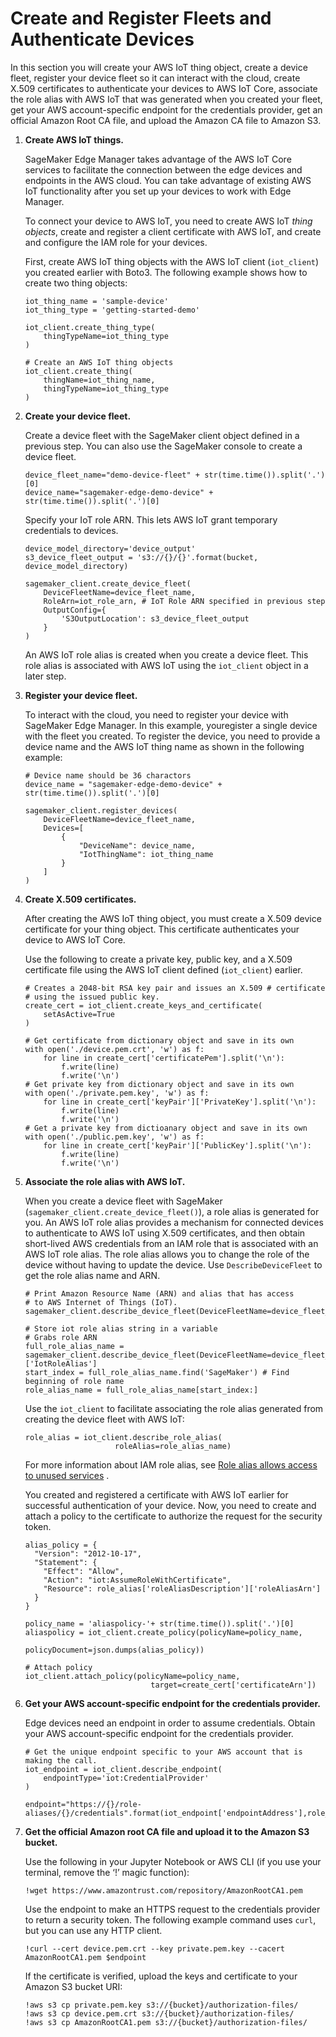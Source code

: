# Create and Register Fleets and Authenticate Devices<a name="edge-getting-started-step3"></a>

In this section you will create your AWS IoT thing object, create a device fleet, register your device fleet so it can interact with the cloud, create X\.509 certificates to authenticate your devices to AWS IoT Core, associate the role alias with AWS IoT that was generated when you created your fleet, get your AWS account\-specific endpoint for the credentials provider, get an official Amazon Root CA file, and upload the Amazon CA file to Amazon S3\.

1. **Create AWS IoT things\.**

   SageMaker Edge Manager takes advantage of the AWS IoT Core services to facilitate the connection between the edge devices and endpoints in the AWS cloud\. You can take advantage of existing AWS IoT functionality after you set up your devices to work with Edge Manager\.

   To connect your device to AWS IoT, you need to create AWS IoT *thing objects*, create and register a client certificate with AWS IoT, and create and configure the IAM role for your devices\.

   First, create AWS IoT thing objects with the AWS IoT client \(`iot_client`\) you created earlier with Boto3\. The following example shows how to create two thing objects:

   ```
   iot_thing_name = 'sample-device'
   iot_thing_type = 'getting-started-demo'
   
   iot_client.create_thing_type(
       thingTypeName=iot_thing_type
   )
   
   # Create an AWS IoT thing objects
   iot_client.create_thing(
       thingName=iot_thing_name,
       thingTypeName=iot_thing_type
   )
   ```

1. **Create your device fleet\.**

   Create a device fleet with the SageMaker client object defined in a previous step\. You can also use the SageMaker console to create a device fleet\.

   ```
   device_fleet_name="demo-device-fleet" + str(time.time()).split('.')[0]
   device_name="sagemaker-edge-demo-device" + str(time.time()).split('.')[0]
   ```

   Specify your IoT role ARN\. This lets AWS IoT grant temporary credentials to devices\.

   ```
   device_model_directory='device_output'
   s3_device_fleet_output = 's3://{}/{}'.format(bucket, device_model_directory)
   
   sagemaker_client.create_device_fleet(
       DeviceFleetName=device_fleet_name,
       RoleArn=iot_role_arn, # IoT Role ARN specified in previous step
       OutputConfig={
           'S3OutputLocation': s3_device_fleet_output
       }
   )
   ```

   An AWS IoT role alias is created when you create a device fleet\. This role alias is associated with AWS IoT using the `iot_client` object in a later step\.

1. **Register your device fleet\.**

   To interact with the cloud, you need to register your device with SageMaker Edge Manager\. In this example, youregister a single device with the fleet you created\. To register the device, you need to provide a device name and the AWS IoT thing name as shown in the following example:

   ```
   # Device name should be 36 charactors
   device_name = "sagemaker-edge-demo-device" + str(time.time()).split('.')[0]
   
   sagemaker_client.register_devices(
       DeviceFleetName=device_fleet_name,
       Devices=[
           {
               "DeviceName": device_name,
               "IotThingName": iot_thing_name
           }
       ]
   )
   ```

1. **Create X\.509 certificates\.**

   After creating the AWS IoT thing object, you must create a X\.509 device certificate for your thing object\. This certificate authenticates your device to AWS IoT Core\.

   Use the following to create a private key, public key, and a X\.509 certificate file using the AWS IoT client defined \(`iot_client`\) earlier\.

   ```
   # Creates a 2048-bit RSA key pair and issues an X.509 # certificate 
   # using the issued public key.
   create_cert = iot_client.create_keys_and_certificate(
       setAsActive=True 
   )
   
   # Get certificate from dictionary object and save in its own
   with open('./device.pem.crt', 'w') as f:
       for line in create_cert['certificatePem'].split('\n'):
           f.write(line)
           f.write('\n')
   # Get private key from dictionary object and save in its own 
   with open('./private.pem.key', 'w') as f:
       for line in create_cert['keyPair']['PrivateKey'].split('\n'):
           f.write(line)
           f.write('\n')
   # Get a private key from dictioanary object and save in its own 
   with open('./public.pem.key', 'w') as f:
       for line in create_cert['keyPair']['PublicKey'].split('\n'):
           f.write(line)
           f.write('\n')
   ```

1. **Associate the role alias with AWS IoT\.**

   When you create a device fleet with SageMaker \(`sagemaker_client.create_device_fleet()`\), a role alias is generated for you\. An AWS IoT role alias provides a mechanism for connected devices to authenticate to AWS IoT using X\.509 certificates, and then obtain short\-lived AWS credentials from an IAM role that is associated with an AWS IoT role alias\. The role alias allows you to change the role of the device without having to update the device\. Use `DescribeDeviceFleet` to get the role alias name and ARN\.

   ```
   # Print Amazon Resource Name (ARN) and alias that has access 
   # to AWS Internet of Things (IoT).
   sagemaker_client.describe_device_fleet(DeviceFleetName=device_fleet_name)
   
   # Store iot role alias string in a variable
   # Grabs role ARN
   full_role_alias_name = sagemaker_client.describe_device_fleet(DeviceFleetName=device_fleet_name)['IotRoleAlias']
   start_index = full_role_alias_name.find('SageMaker') # Find beginning of role name  
   role_alias_name = full_role_alias_name[start_index:]
   ```

   Use the `iot_client` to facilitate associating the role alias generated from creating the device fleet with AWS IoT:

   ```
   role_alias = iot_client.describe_role_alias(
                       roleAlias=role_alias_name)
   ```

   For more information about IAM role alias, see [Role alias allows access to unused services](https://docs.aws.amazon.com/iot/latest/developerguide/audit-chk-role-alias-unused-svcs.html) \.

   You created and registered a certificate with AWS IoT earlier for successful authentication of your device\. Now, you need to create and attach a policy to the certificate to authorize the request for the security token\.

   ```
   alias_policy = {
     "Version": "2012-10-17",
     "Statement": {
       "Effect": "Allow",
       "Action": "iot:AssumeRoleWithCertificate",
       "Resource": role_alias['roleAliasDescription']['roleAliasArn']
     }
   }
   
   policy_name = 'aliaspolicy-'+ str(time.time()).split('.')[0]
   aliaspolicy = iot_client.create_policy(policyName=policy_name,
                                          policyDocument=json.dumps(alias_policy))
   
   # Attach policy
   iot_client.attach_policy(policyName=policy_name,
                               target=create_cert['certificateArn'])
   ```

1. **Get your AWS account\-specific endpoint for the credentials provider\.**

   Edge devices need an endpoint in order to assume credentials\. Obtain your AWS account\-specific endpoint for the credentials provider\.

   ```
   # Get the unique endpoint specific to your AWS account that is making the call.
   iot_endpoint = iot_client.describe_endpoint(
       endpointType='iot:CredentialProvider'
   )
   
   endpoint="https://{}/role-aliases/{}/credentials".format(iot_endpoint['endpointAddress'],role_alias_name)
   ```

1. **Get the official Amazon root CA file and upload it to the Amazon S3 bucket\.**

   Use the following in your Jupyter Notebook or AWS CLI \(if you use your terminal, remove the ‘\!’ magic function\):

   ```
   !wget https://www.amazontrust.com/repository/AmazonRootCA1.pem
   ```

   Use the endpoint to make an HTTPS request to the credentials provider to return a security token\. The following example command uses `curl`, but you can use any HTTP client\.

   ```
   !curl --cert device.pem.crt --key private.pem.key --cacert AmazonRootCA1.pem $endpoint
   ```

   If the certificate is verified, upload the keys and certificate to your Amazon S3 bucket URI:

   ```
   !aws s3 cp private.pem.key s3://{bucket}/authorization-files/
   !aws s3 cp device.pem.crt s3://{bucket}/authorization-files/
   !aws s3 cp AmazonRootCA1.pem s3://{bucket}/authorization-files/
   ```
